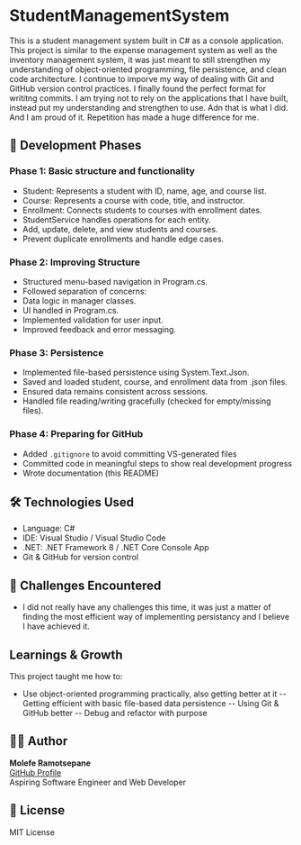 # StudentManagementSystem

This is a student management system built in C# as a console application. This project is similar to the expense management system as well as the inventory management system, it was just meant to still strengthen my understanding of object-oriented programming, file persistence, and clean code architecture. I continue to imporve my way of dealing with Git and GitHub version control practices. I finally found the perfect format for writitng commits. I am trying not to rely on the applications that I have built, instead put my understanding and strengthen to use. Adn that is what I did. And I am proud of it. Repetition has made a huge difference for me. 

## 🚧 Development Phases

### Phase 1: Basic structure and functionality
- Student: Represents a student with ID, name, age, and course list.
- Course: Represents a course with code, title, and instructor.
- Enrollment: Connects students to courses with enrollment dates.
- StudentService handles operations for each entity.
- Add, update, delete, and view students and courses.
- Prevent duplicate enrollments and handle edge cases.

### Phase 2: Improving Structure
- Structured menu-based navigation in Program.cs.
- Followed separation of concerns:
- Data logic in manager classes.
- UI handled in Program.cs.
- Implemented validation for user input.
- Improved feedback and error messaging.

### Phase 3: Persistence
- Implemented file-based persistence using System.Text.Json.
- Saved and loaded student, course, and enrollment data from .json files.
- Ensured data remains consistent across sessions.
- Handled file reading/writing gracefully (checked for empty/missing files).

### Phase 4: Preparing for GitHub
- Added `.gitignore` to avoid committing VS-generated files
- Committed code in meaningful steps to show real development progress
- Wrote documentation (this README)

## 🛠️ Technologies Used

- Language: C#
- IDE: Visual Studio / Visual Studio Code
- .NET: .NET Framework 8 / .NET Core Console App
- Git & GitHub for version control

## 🧱 Challenges Encountered

- I did not really have any challenges this time, it was just a matter of finding the most efficient way of implementing persistancy and I believe I have achieved it.

## Learnings & Growth
This project taught me how to:
- Use object-oriented programming practically, also getting better at it
-- Getting efficient with basic file-based data persistence
-- Using Git & GitHub better
-- Debug and refactor with purpose

## 👨‍💻 Author

**Molefe Ramotsepane**  
[GitHub Profile](https://github.com/MolefeRamotsepane)  
Aspiring Software Engineer and Web Developer

## 📜 License
MIT License
